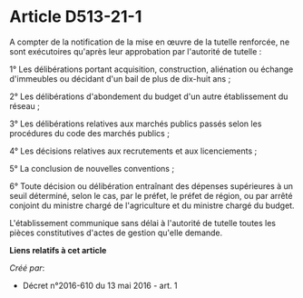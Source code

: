 # Article D513-21-1

A  compter de la notification de la mise en œuvre de la tutelle renforcée,  ne sont exécutoires qu'après leur approbation par
l'autorité de tutelle  : 

1° Les délibérations portant acquisition,  construction, aliénation ou échange d'immeubles ou décidant d'un bail de  plus de
dix-huit ans ; 

2° Les délibérations d'abondement du budget d'un autre établissement du réseau ; 

3° Les délibérations relatives aux marchés publics passés selon les procédures du code des marchés publics ; 

4° Les décisions relatives aux recrutements et aux licenciements ; 

5° La conclusion de nouvelles conventions ; 

6° Toute décision ou délibération entraînant des dépenses supérieures à  un seuil déterminé, selon le cas, par le préfet, le
préfet de région,  ou par arrêté conjoint du ministre chargé de l'agriculture et du  ministre chargé du budget. 

L'établissement  communique sans délai à l'autorité de tutelle toutes les pièces  constitutives d'actes de gestion qu'elle
demande.

**Liens relatifs à cet article**

_Créé par_:

  - Décret n°2016-610 du 13 mai 2016 - art. 1
